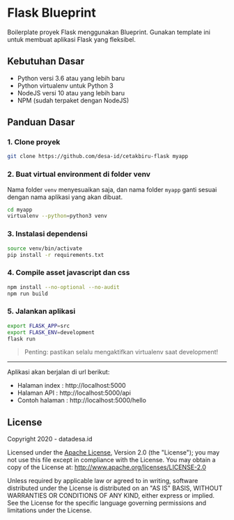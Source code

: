 # Flask Blueprint

Boilerplate proyek Flask menggunakan Blueprint. Gunakan template ini untuk membuat aplikasi Flask yang fleksibel.

## Kebutuhan Dasar
- Python versi 3.6 atau yang lebih baru
- Python virtualenv untuk Python 3
- NodeJS versi 10  atau yang lebih baru
- NPM (sudah terpaket dengan NodeJS)

## Panduan Dasar

### 1. Clone proyek
```sh
git clone https://github.com/desa-id/cetakbiru-flask myapp
```

### 2. Buat virtual environment di folder venv

Nama folder `venv` menyesuaikan saja, dan nama folder `myapp` ganti sesuai dengan nama aplikasi yang akan dibuat.

```sh
cd myapp
virtualenv --python=python3 venv
```

### 3. Instalasi dependensi
```sh
source venv/bin/activate
pip install -r requirements.txt
```

### 4. Compile asset javascript dan css
```sh
npm install --no-optional --no-audit
npm run build
```

### 5. Jalankan aplikasi
```sh
export FLASK_APP=src
export FLASK_ENV=development
flask run
```

> Penting: pastikan selalu mengaktifkan virtualenv saat development!

---

Aplikasi akan berjalan di url berikut:

- Halaman index : http://localhost:5000
- Halaman API : http://localhost:5000/api
- Contoh halaman : http://localhost:5000/hello

## License

Copyright 2020 - datadesa.id

Licensed under the [Apache License][choosealicense], Version 2.0 (the "License"); you may not use this
file except in compliance with the License. You may obtain a copy of the License at:
<http://www.apache.org/licenses/LICENSE-2.0>

Unless required by applicable law or agreed to in writing, software distributed under
the License is distributed on an "AS IS" BASIS, WITHOUT WARRANTIES OR CONDITIONS OF
ANY KIND, either express or implied. See the License for the specific language
governing permissions and limitations under the License.

[choosealicense]:https://choosealicense.com/licenses/apache-2.0/
